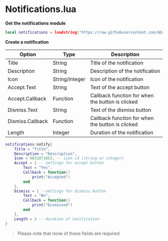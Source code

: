 # Notifications.lua

__Get the notifications module__

```lua
local notifications = loadstring("https://raw.githubusercontent.com/AbstractPoo/Main/main/Notifications.lua")
```

__Create a notification__

|Option|Type|Description|
|-|-|-|
|Title|String|Title of the notification|
|Description|String|Description of the notification|
|Icon|String/Integer|Icon of the notification|
|Accept.Text|String|Text of the accept button|
|Accept.Callback|Function|Callback function for when the button is clicked|
|Dismiss.Text|String|Text of the dismiss button|
|Dismiss.Callback|Function|Callback function for when the button is clicked|
|Length|Integer|Duration of the notification|

```lua
notifications:notify{
    Title = "Title", 
    Description = "Description",
    Icon = 6031071053, -- icon id (string or integer)
    Accept = { -- settings for accept button
        Text = "Yes",
        Callback = function()
            print("Accepted")
        end
    },
    Dismiss = { --settings for dismiss button
        Text = "No",
        Callback = function()
            print("Dismissed")
        end
    },
    Length = 3 -- duration of notification
}
```
> Please note that none of these fields are required
